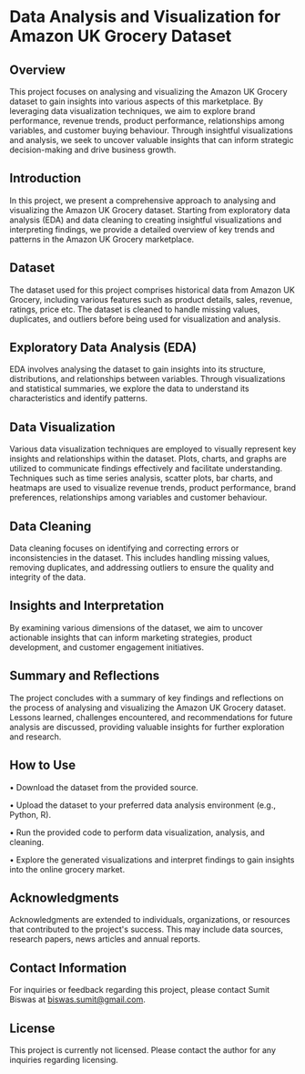 # Data Analysis and Visualization for Amazon UK Grocery Dataset

## Overview

This project focuses on analysing and visualizing the Amazon UK Grocery dataset to gain insights into various aspects of this marketplace. By leveraging data visualization techniques, we aim to explore brand performance, revenue trends, product performance, relationships among variables, and customer buying behaviour. Through insightful visualizations and analysis, we seek to uncover valuable insights that can inform strategic decision-making and drive business growth.

## Introduction

In this project, we present a comprehensive approach to analysing and visualizing the Amazon UK Grocery dataset. Starting from exploratory data analysis (EDA) and data cleaning to creating insightful visualizations and interpreting findings, we provide a detailed overview of key trends and patterns in the Amazon UK Grocery marketplace.

## Dataset

The dataset used for this project comprises historical data from Amazon UK Grocery, including various features such as product details, sales, revenue, ratings, price etc. The dataset is cleaned to handle missing values, duplicates, and outliers before being used for visualization and analysis.

## Exploratory Data Analysis (EDA)

EDA involves analysing the dataset to gain insights into its structure, distributions, and relationships between variables. Through visualizations and statistical summaries, we explore the data to understand its characteristics and identify patterns.

## Data Visualization

Various data visualization techniques are employed to visually represent key insights and relationships within the dataset. Plots, charts, and graphs are utilized to communicate findings effectively and facilitate understanding. Techniques such as time series analysis, scatter plots, bar charts, and heatmaps are used to visualize revenue trends, product performance, brand preferences, relationships among variables and customer behaviour.

## Data Cleaning

Data cleaning focuses on identifying and correcting errors or inconsistencies in the dataset. This includes handling missing values, removing duplicates, and addressing outliers to ensure the quality and integrity of the data.


## Insights and Interpretation

By examining various dimensions of the dataset, we aim to uncover actionable insights that can inform marketing strategies, product development, and customer engagement initiatives.

## Summary and Reflections

The project concludes with a summary of key findings and reflections on the process of analysing and visualizing the Amazon UK Grocery dataset. Lessons learned, challenges encountered, and recommendations for future analysis are discussed, providing valuable insights for further exploration and research.

## How to Use

•	Download the dataset from the provided source.

•	Upload the dataset to your preferred data analysis environment (e.g., Python, R).

•	Run the provided code to perform data visualization, analysis, and cleaning.

•	Explore the generated visualizations and interpret findings to gain insights into the online grocery market.

## Acknowledgments

Acknowledgments are extended to individuals, organizations, or resources that contributed to the project's success. This may include data sources, research papers, news articles and annual reports.

## Contact Information

For inquiries or feedback regarding this project, please contact Sumit Biswas at biswas.sumit@gmail.com.

## License

This project is currently not licensed. Please contact the author for any inquiries regarding licensing.
